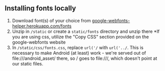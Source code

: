 ## Installing fonts locally

1. Download font(s) of your choice from [google-webfonts-helper.herokuapp.com/fonts](https://google-webfonts-helper.herokuapp.com/fonts) 
2. Unzip in `/static` or create a `static/fonts` directory and unzip there
		*If you are using css, utilize the "Copy CSS" section provided on the google-webfonts website 
3. In `/static/css/fonts.css`, replace `url('/` with `url('../`.  This is necessary to make Android (at least) work - we're served out of file:///android_asset/ there, so / goes to file:///, which doesn't point at our static files.

